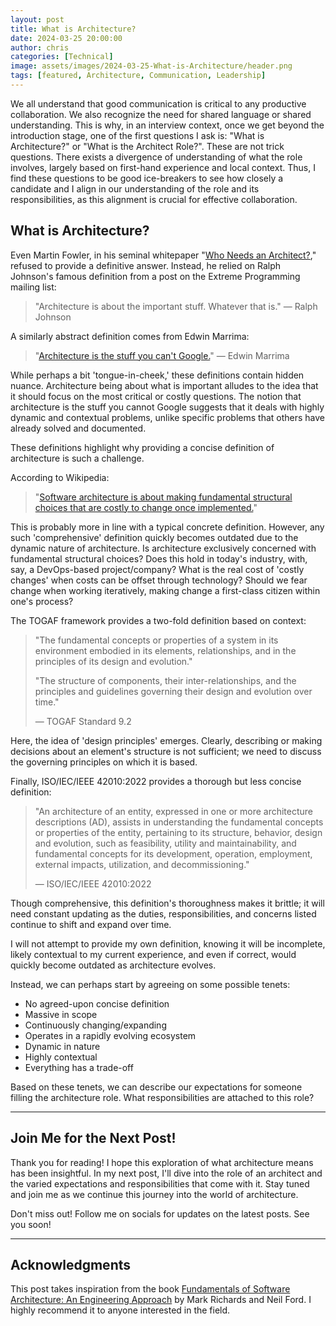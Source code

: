 ```yaml
---
layout: post
title: What is Architecture?
date: 2024-03-25 20:00:00
author: chris
categories: [Technical]
image: assets/images/2024-03-25-What-is-Architecture/header.png
tags: [featured, Architecture, Communication, Leadership]
---
```


We all understand that good communication is critical to any productive collaboration. We also recognize the need for shared language or shared understanding. This is why, in an interview context, once we get beyond the introduction stage, one of the first questions I ask is: "What is Architecture?" or "What is the Architect Role?". These are not trick questions. There exists a divergence of understanding of what the role involves, largely based on first-hand experience and local context. Thus, I find these questions to be good ice-breakers to see how closely a candidate and I align in our understanding of the role and its responsibilities, as this alignment is crucial for effective collaboration.

## What is Architecture?

Even Martin Fowler, in his seminal whitepaper "[Who Needs an Architect?](https://martinfowler.com/ieeeSoftware/whoNeedsArchitect.pdf)," refused to provide a definitive answer. Instead, he relied on Ralph Johnson's famous definition from a post on the Extreme Programming mailing list:

> "Architecture is about the important stuff. Whatever that is." — Ralph Johnson

A similarly abstract definition comes from Edwin Marrima:

> "[Architecture is the stuff you can't Google.](https://www.linkedin.com/pulse/architecture-stuff-you-cant-google-edwin-marrima/)" — Edwin Marrima

While perhaps a bit 'tongue-in-cheek,' these definitions contain hidden nuance. Architecture being about what is important alludes to the idea that it should focus on the most critical or costly questions. The notion that architecture is the stuff you cannot Google suggests that it deals with highly dynamic and contextual problems, unlike specific problems that others have already solved and documented.

These definitions highlight why providing a concise definition of architecture is such a challenge.

According to Wikipedia:

> "[Software architecture is about making fundamental structural choices that are costly to change once implemented.](https://en.wikipedia.org/wiki/Software_architecture)"

This is probably more in line with a typical concrete definition. However, any such 'comprehensive' definition quickly becomes outdated due to the dynamic nature of architecture. Is architecture exclusively concerned with fundamental structural choices? Does this hold in today's industry, with, say, a DevOps-based project/company? What is the real cost of 'costly changes' when costs can be offset through technology? Should we fear change when working iteratively, making change a first-class citizen within one's process?

The TOGAF framework provides a two-fold definition based on context:

> "The fundamental concepts or properties of a system in its environment embodied in its elements, relationships, and in the principles of its design and evolution."
> 
> "The structure of components, their inter-relationships, and the principles and guidelines governing their design and evolution over time."
> 
> — TOGAF Standard 9.2

Here, the idea of 'design principles' emerges. Clearly, describing or making decisions about an element's structure is not sufficient; we need to discuss the governing principles on which it is based.

Finally, ISO/IEC/IEEE 42010:2022 provides a thorough but less concise definition:

> "An architecture of an entity, expressed in one or more architecture descriptions (AD), assists in understanding the fundamental concepts or properties of the entity, pertaining to its structure, behavior, design and evolution, such as feasibility, utility and maintainability, and fundamental concepts for its development, operation, employment, external impacts, utilization, and decommissioning." 
> 
> — ISO/IEC/IEEE 42010:2022

Though comprehensive, this definition's thoroughness makes it brittle; it will need constant updating as the duties, responsibilities, and concerns listed continue to shift and expand over time.

I will not attempt to provide my own definition, knowing it will be incomplete, likely contextual to my current experience, and even if correct, would quickly become outdated as architecture evolves.

Instead, we can perhaps start by agreeing on some possible tenets:
- No agreed-upon concise definition
- Massive in scope
- Continuously changing/expanding
- Operates in a rapidly evolving ecosystem
- Dynamic in nature
- Highly contextual
- Everything has a trade-off

Based on these tenets, we can describe our expectations for someone filling the architecture role. What responsibilities are attached to this role?

---

## Join Me for the Next Post!

Thank you for reading! I hope this exploration of what architecture means has been insightful. In my next post, I'll dive into the role of an architect and the varied expectations and responsibilities that come with it. Stay tuned and join me as we continue this journey into the world of architecture.

Don't miss out! Follow me on socials for updates on the latest posts. See you soon!

---

## Acknowledgments

This post takes inspiration from the book [Fundamentals of Software Architecture: An Engineering Approach](https://www.thoughtworks.com/insights/books/fundamentals-of-software-architecture) by Mark Richards and Neil Ford. I highly recommend it to anyone interested in the field.